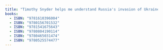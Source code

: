 ```yaml
---
title: "Timothy Snyder helps me understand Russia's invasion of Ukraine"
books:
  - ISBN: "9781610396004"
  - ISBN: "9780156701532"
  - ISBN: "9781541675643"
  - ISBN: "9780804190114"
  - ISBN: "9780465031474"
  - ISBN: "9780525574477"
---
```


